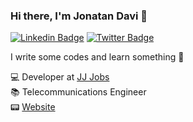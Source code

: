 ### Hi there, I'm Jonatan Davi 👋

[![Linkedin Badge](https://img.shields.io/badge/-LinkedIn-0e76a8?style=flat-square&logo=Linkedin&logoColor=white&link=https://www.linkedin.com/in/jonatan-davi-almeida/)](https://www.linkedin.com/in/jonatan-davi-almeida/)
[![Twitter Badge](https://img.shields.io/badge/-Twitter-00acee?style=flat-square&logo=Twitter&logoColor=white&link=https://twitter.com/jonatandavi5)](https://twitter.com/jonatandavi5) 

I write some codes and learn something 🥃


💻 Developer at [JJ Jobs](https://jjjobs.com.br)<br>
📚 Telecommunications Engineer<br>
📟 [Website](https://jonatan-website-2009.herokuapp.com)
<!--
**jonatandavi/jonatandavi** is a ✨ _special_ ✨ repository because its `README.md` (this file) appears on your GitHub profile.

Here are some ideas to get you started:

- 🔭 I’m currently working on ...
- 🌱 I’m currently learning ...
- 👯 I’m looking to collaborate on ...
- 🤔 I’m looking for help with ...
- 💬 Ask me about ...
- 📫 How to reach me: ...
- 😄 Pronouns: ...
- ⚡ Fun fact: ...
-->
